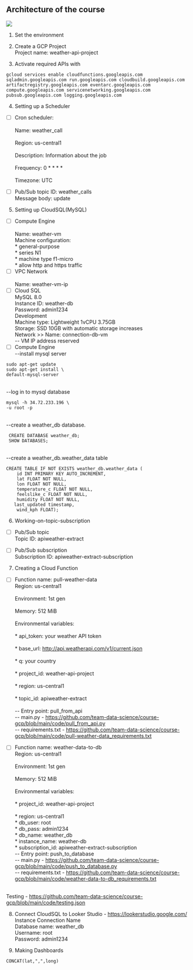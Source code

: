 ## Architecture of the course
<img src="https://github.com/team-data-science/course-gcp/blob/main/images/Architecture.png">


1. Set the environment
   
2. Create a GCP Project
<br/>Project name: weather-api-project

3. Activate required APIs with
```
gcloud services enable cloudfunctions.googleapis.com sqladmin.googleapis.com run.googleapis.com cloudbuild.googleapis.com artifactregistry.googleapis.com eventarc.googleapis.com compute.googleapis.com servicenetworking.googleapis.com pubsub.googleapis.com logging.googleapis.com
```
4. Setting up a Scheduler
- [ ] Cron scheduler:  
<br/>Name: weather_call  
<br/>Region: us-central1  
<br/>Description: Information about the job  
<br/>Frequency: 0 * * * *  
<br/>Timezone: UTC

- [ ] Pub/Sub topic ID: weather_calls
<br/>Message body: update

5. Setting up CloudSQL(MySQL)
- [ ] Compute Engine  
<br/>Name: weather-vm
<br/>Machine configuration:
<br/>* general-purpose
<br/>* series N1
<br/>* machine type f1-micro
<br/>* allow http and https traffic
 - [ ] VPC Network  
<br/>Name: weather-vm-ip
 - [ ] Cloud SQL
<br/>MySQL 8.0
<br/>Instance ID: weather-db
<br/>Password: admin1234
<br/>Development
<br/>Machine type: Lightweight 1vCPU 3.75GB
<br/>Storage: SSD 10GB with automatic storage increases
<br/>Network >> Name: connection-db-vm
<br/>-- VM IP address reserved
- [ ] Compute Engine  
--install mysql server
```
sudo apt-get update
sudo apt-get install \
default-mysql-server
```
<br/>--log in to mysql database
```
mysql -h 34.72.233.196 \
-u root -p
```
<br/>--create a weather_db database.
```
 CREATE DATABASE weather_db;
 SHOW DATABASES; 
```
<br/>--create a weather_db.weather_data table
```
CREATE TABLE IF NOT EXISTS weather_db.weather_data (
  	id INT PRIMARY KEY AUTO_INCREMENT,
  	lat FLOAT NOT NULL,
  	lon FLOAT NOT NULL,
  	temperature_c FLOAT NOT NULL,
  	feelslike_c FLOAT NOT NULL,
  	humidity FLOAT NOT NULL,
   last_updated timestamp,
  	wind_kph FLOAT);
```

6. Working-on-topic-subscription  
- [ ] Pub/Sub topic
<br/>Topic ID: apiweather-extract

- [ ] Pub/Sub subscription
<br/>Subscription ID: apiweather-extract-subscription

7. Creating a Cloud Function
- [ ] Function name: pull-weather-data
<br/>Region: us-central1  
<br/>Environment: 1st gen  
<br/>Memory: 512 MiB  
<br/>Environmental variables:  
<br/>*        api_token: your weather API token  
<br/>*        base_url: http://api.weatherapi.com/v1/current.json  
<br/>*        q: your country  
<br/>*        project_id: weather-api-project  
<br/>*        region: us-central1  
<br/>*        topic_id: apiweather-extract  
<br/>--        Entry point: pull_from_api
<br/>--        main.py - https://github.com/team-data-science/course-gcp/blob/main/code/pull_from_api.py
<br/>--        requirements.txt - https://github.com/team-data-science/course-gcp/blob/main/code/pull-weather-data_requirements.txt

- [ ] Function name: weather-data-to-db
<br/>Region: us-central1  
<br/>Environment: 1st gen  
<br/>Memory: 512 MiB  
<br/>Environmental variables:  
<br/>*       project_id: weather-api-project  
<br/>*       region: us-central1 
<br/>*       db_user: root
<br/>*       db_pass: admin1234
<br/>*       db_name: weather_db
<br/>*       instance_name: weather-db
<br/>*       subscription_id: apiweather-extract-subscription
<br/>--        Entry point: push_to_database
<br/>--        main.py - https://github.com/team-data-science/course-gcp/blob/main/code/push_to_database.py
<br/>--        requirements.txt - https://github.com/team-data-science/course-gcp/blob/main/code/weather-data-to-db_requirements.txt

<br/> Testing - https://github.com/team-data-science/course-gcp/blob/main/code/testing.json

8. Connect CloudSQL to Looker Studio - https://lookerstudio.google.com/
<br/>Instance Connection Name
<br/>Database name: weather_db
<br/>Username: root
<br/>Password: admin1234

9. Making Dashboards
```
CONCAT(lat,",",long)
```
